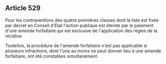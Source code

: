 Article 529
----
Pour les contraventions des quatre premières classes dont la liste est fixée par
décret en Conseil d'Etat l'action publique est éteinte par le paiement d'une
amende forfaitaire qui est exclusive de l'application des règles de la récidive.

Toutefois, la procédure de l'amende forfaitaire n'est pas applicable si
plusieurs infractions, dont l'une au moins ne peut donner lieu à une amende
forfaitaire, ont été constatées simultanément.
